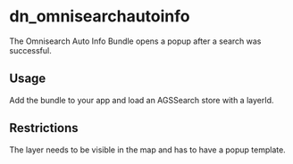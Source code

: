 # dn_omnisearchautoinfo
The Omnisearch Auto Info Bundle opens a popup after a search was successful.

## Usage
Add the bundle to your app and load an AGSSearch store with a layerId.

## Restrictions
The layer needs to be visible in the map and has to have a popup template.
